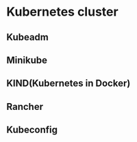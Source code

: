 # Kubernetes cluster
## Kubeadm

## Minikube

## KIND(Kubernetes in Docker)

## Rancher

## Kubeconfig


